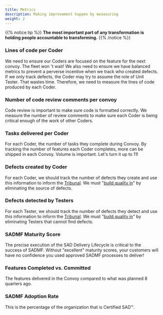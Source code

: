 ```yaml
---
title: Metrics
description: Making improvement happen by meaasuring
weight: 2
---
```


{{% notice tip %}}
**The most important part of any transformation is holding people accountable to transforming.**
{{% /notice %}}

### Lines of code per Coder

 We need to ensure our Coders are focused on the feature for the next convoy. The fleet won 't wait! We also need to ensure we have balanced metrics to prevent a perverse incentive when we track who created defects. If we only track defects, the Coder may try to assume the role of Unit Tester. That wastes time. Therefore, we need to measure the lines of code produced by each Coder.

### Number of code review comments per convoy

Code review is important to make sure code is formatted correctly. We measure the number of review comments to make sure each Coder is being critical enough of the work of other Coders. 

### Tasks delivered per Coder

For each Coder, the number of tasks they complete during Convoy. By tracking the number of features each Coder completes, more can be shipped in each Convoy. Volume is important. Let's turn it up to 11!

### Defects created by Coder

For each Coder, we should track the number of defects they create and use this information to inform the [Tribunal](../release-convoy/#tribunal). We must "[build quality in](../principles/#build-quality-in)" by eliminating the source of defects.

### Defects detected by Testers

For each Tester, we should track the number of defects they detect and use this information to inform the [Tribunal](../release-convoy/#tribunal). We must "[build quality in](../principles/#build-quality-in)" by eliminating Testers that cannot find defects.

### SADMF Maturity Score

The precise execution of the SAD Delivery Lifecycle is critical to the success of SADMF. Without "excellent" maturity scores, your customers will have no confidence you used approved SADMF processes to deliver!

### Features Completed vs. Committed

The features delivered in the Convoy compared to what was planned 8 quarters ago.

### SADMF Adoption Rate

This is the percentage of the organization that is Certified SAD&trade;.
